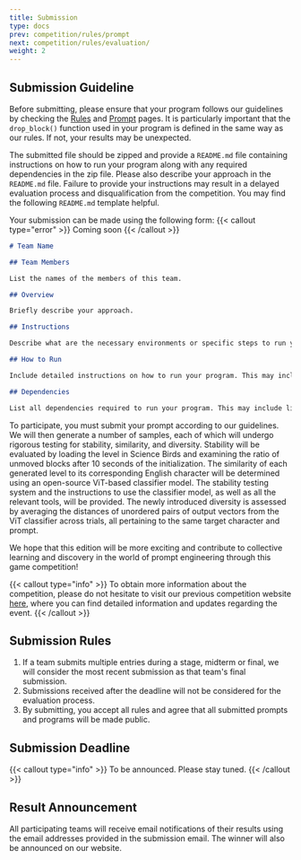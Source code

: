 ```yaml
---
title: Submission
type: docs
prev: competition/rules/prompt
next: competition/rules/evaluation/
weight: 2
---
```


## Submission Guideline

Before submitting, please ensure that your program follows our guidelines by checking the [Rules](/competition/rules) and [Prompt](/competition/rules/prompt) pages. It is particularly important that the `drop_block()` function used in your program is defined in the same way as our rules. If not, your results may be unexpected.

The submitted file should be zipped and provide a `README.md` file containing instructions on how to run your program along with any required dependencies in the zip file. Please also describe your approach in the `README.md` file. Failure to provide your instructions may result in a delayed evaluation process and disqualification from the competition. You may find the following `README.md` template helpful.

Your submission can be made using the following form:
{{< callout type="error" >}}
Coming soon
{{< /callout >}}

```md {filename=README.md}
# Team Name

## Team Members

List the names of the members of this team.

## Overview

Briefly describe your approach.

## Instructions

Describe what are the necessary environments or specific steps to run your program after unzipping the file.

## How to Run

Include detailed instructions on how to run your program. This may include commands, configurations, or specific steps.

## Dependencies

List all dependencies required to run your program. This may include libraries, frameworks, or specific software versions.
```

To participate, you must submit your prompt according to our guidelines. We will then generate a number of samples, each of which will undergo rigorous testing for stability, similarity, and diversity. Stability will be evaluated by loading the level in Science Birds and examining the ratio of unmoved blocks after 10 seconds of the initialization. The similarity of each generated level to its corresponding English character will be determined using an open-source ViT-based classifier model. The stability testing system and the instructions to use the classifier model, as well as all the relevant tools, will be provided. The newly introduced diversity is assessed by averaging the distances of unordered pairs of output vectors from the ViT classifier across trials, all pertaining to the same target character and prompt.

We hope that this edition will be more exciting and contribute to collective learning and discovery in the world of prompt engineering through this game competition!

{{< callout type="info" >}}
To obtain more information about the competition, please do not hesitate to visit our previous competition website [here](https://chatgpt4pcg.github.io/), where you can find detailed information and updates regarding the event.
{{< /callout >}}

## Submission Rules

1. If a team submits multiple entries during a stage, midterm or final, we will consider the most recent submission as that team's final submission.
2. Submissions received after the deadline will not be considered for the evaluation process.
3. By submitting, you accept all rules and agree that all submitted prompts and programs will be made public.

## Submission Deadline

{{< callout type="info" >}}
To be announced. Please stay tuned.
{{< /callout >}}

## Result Announcement

All participating teams will receive email notifications of their results using the email addresses provided in the submission email. The winner will also be announced on our website.
